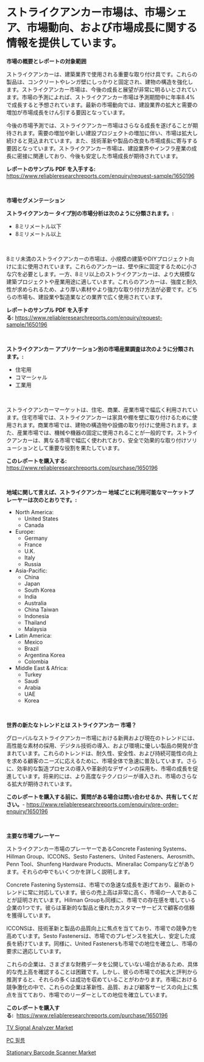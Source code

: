 <p><h1>ストライクアンカー市場は、市場シェア、市場動向、および市場成長に関する情報を提供しています。</h1></p><p><strong>市場の概要とレポートの対象範囲</strong></p>
<p><p>ストライクアンカーは、建築業界で使用される重要な取り付け具です。これらの製品は、コンクリートやレンガ壁にしっかりと固定され、建物の構造を強化します。ストライクアンカー市場は、今後の成長と展望が非常に明るいとされています。市場の予測によれば、ストライクアンカー市場は予測期間中に年率8.4%で成長すると予想されています。最新の市場動向では、建設業界の拡大と需要の増加が市場成長をけん引する要因となっています。</p><p>今後の市場予測では、ストライクアンカー市場はさらなる成長を遂げることが期待されます。需要の増加や新しい建設プロジェクトの増加に伴い、市場は拡大し続けると見込まれています。また、技術革新や製品の改良も市場成長に寄与する要因となっています。ストライクアンカー市場は、建設業界やインフラ産業の成長に密接に関連しており、今後も安定した市場成長が期待されています。</p></p>
<p><strong>レポートのサンプル PDF を入手する:</strong> <a href="https://www.reliableresearchreports.com/enquiry/request-sample/1650196">https://www.reliableresearchreports.com/enquiry/request-sample/1650196</a></p>
<p>&nbsp;</p>
<p><strong>市場セグメンテーション</strong></p>
<p><strong>ストライクアンカー タイプ別の市場分析は次のように分類されます。:</strong></p>
<p><ul><li>8ミリメートル以下</li><li>8ミリメートル以上</li></ul></p>
<p>&nbsp;</p>
<p><p>8ミリ未満のストライクアンカーの市場は、小規模の建築やDIYプロジェクト向けに主に使用されています。これらのアンカーは、壁や床に固定するために小さな穴を必要とします。一方、8ミリ以上のストライクアンカーは、より大規模な建築プロジェクトや産業用途に適しています。これらのアンカーは、強度と耐久性が求められるため、より厚い素材やより強力な取り付け方法が必要です。どちらの市場も、建設業や製造業などの業界で広く使用されています。</p></p>
<p><strong>レポートのサンプル PDF を入手する:</strong>&nbsp;<a href="https://www.reliableresearchreports.com/enquiry/request-sample/1650196">https://www.reliableresearchreports.com/enquiry/request-sample/1650196</a></p>
<p>&nbsp;</p>
<p><strong> ストライクアンカー アプリケーション別の市場産業調査は次のように分類されます。:</strong></p>
<p><ul><li>住宅用</li><li>コマーシャル</li><li>工業用</li></ul></p>
<p>&nbsp;</p>
<p><p>ストライクアンカーマーケットは、住宅、商業、産業市場で幅広く利用されています。住宅市場では、ストライクアンカーは家具や棚を壁に取り付けるために使用されます。商業市場では、建物の構造物や設備の取り付けに使用されます。また、産業市場では、機械や機器の固定に使用されることが一般的です。ストライクアンカーは、異なる市場で幅広く使われており、安全で効果的な取り付けソリューションとして重要な役割を果たしています。</p></p>
<p><strong>このレポートを購入する:</strong>&nbsp; <a href="https://www.reliableresearchreports.com/purchase/1650196">https://www.reliableresearchreports.com/purchase/1650196</a></p>
<p>&nbsp;</p>
<p><strong>地域に関して言えば、ストライクアンカー 地域ごとに利用可能なマーケットプレーヤーは次のとおりです。:</strong></p>
<p><ul>
    <li>
        North America:
        <ul>
            <li>United States</li>
            <li>Canada</li>
        </ul>
    </li>
    <li>
        Europe:
        <ul>
            <li>Germany</li>
            <li>France</li>
            <li>U.K.</li>
            <li>Italy</li>
            <li>Russia</li>
        </ul>
    </li>
    <li>
        Asia-Pacific:
        <ul>
            <li>China</li>
            <li>Japan</li>
            <li>South Korea</li>
            <li>India</li>
            <li>Australia</li>
            <li>China Taiwan</li>
            <li>Indonesia</li>
            <li>Thailand</li>
            <li>Malaysia</li>
        </ul>
    </li>
    <li>
        Latin America:
        <ul>
            <li>Mexico</li>
            <li>Brazil</li>
            <li>Argentina Korea</li>
            <li>Colombia</li>
        </ul>
    </li>
    <li>
        Middle East & Africa:
        <ul>
            <li>Turkey</li>
            <li>Saudi</li>
            <li>Arabia</li>
            <li>UAE</li>
            <li>Korea</li>
        </ul>
    </li>
    </ul></p>
<p>&nbsp;</p>
<p><strong>世界の新たなトレンドとは ストライクアンカー 市場？</strong></p>
<p><p>グローバルなストライクアンカー市場における新興および現在のトレンドには、高性能な素材の採用、デジタル技術の導入、および環境に優しい製品の開発が含まれています。これらのトレンドは、耐久性、安全性、および持続可能性の向上を求める顧客のニーズに応えるために、市場全体で急速に普及しています。さらに、効率的な製造プロセスの導入や革新的なデザインの採用も、市場の成長を促進しています。将来的には、より高度なテクノロジーが導入され、市場のさらなる拡大が期待されています。</p></p>
<p><strong>このレポートを購入する前に、質問がある場合は問い合わせるか、共有してください。</strong>- <a href="https://www.reliableresearchreports.com/enquiry/pre-order-enquiry/1650196">https://www.reliableresearchreports.com/enquiry/pre-order-enquiry/1650196</a></p>
<p>&nbsp;</p>
<p><strong>主要な市場プレーヤー</strong></p>
<p><p>ストライクアンカー市場のプレーヤーであるConcrete Fastening Systems、Hillman Group、ICCONS、Sesto Fasteners、United Fasteners、Aerosmith、Penn Tool、Shunfeng Hardware Products、Minerallac Companyなどがあります。それらの中でもいくつかを詳しく説明します。</p><p>Concrete Fastening Systemsは、市場での急速な成長を遂げており、最新のトレンドに常に対応しています。彼らの売上高は非常に高く、市場の一人であることが証明されています。Hillman Groupも同様に、市場での存在感を増している企業の1つです。彼らは革新的な製品と優れたカスタマーサービスで顧客の信頼を獲得しています。</p><p>ICCONSは、技術革新と製品の品質向上に焦点を当てており、市場での競争力を高めています。Sesto Fastenersは、市場でのプレゼンスを拡大し、安定した成長を続けています。同様に、United Fastenersも市場での地位を確立し、市場の要求に適応しています。</p><p>これらの企業は、さまざまな財務データを公開していない場合があるため、具体的な売上高を確認することは困難です。しかし、彼らの市場での拡大と評判から推測すると、それらの多くは成功を収めていることがわかります。市場における競争激化の中で、これらの企業は革新性、品質、および顧客サービスの向上に焦点を当てており、市場でのリーダーとしての地位を確立しています。</p></p>
<p><strong>このレポートを購入する:</strong>&nbsp;&nbsp;<a href="https://www.reliableresearchreports.com/purchase/1650196">https://www.reliableresearchreports.com/purchase/1650196</a></p>
<p><p><a href="https://github.com/nathandecarvalho/Market-Research-Report-List-2/blob/main/tv-signal-analyzer-market.md">TV Signal Analyzer Market</a></p><p><a href="https://github.com/JeromeRtyau89966/Market-Research-Report-List-1/blob/main/25078519346.md">PC 필름</a></p><p><a href="https://github.com/kosella/Market-Research-Report-List-2/blob/main/stationary-barcode-scanner-market.md">Stationary Barcode Scanner Market</a></p></p>